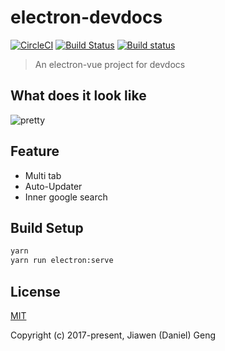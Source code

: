 # electron-devdocs

[![CircleCI](https://circleci.com/gh/gengjiawen/electron-devdocs.svg?style=svg)](https://circleci.com/gh/gengjiawen/electron-devdocs)
[![Build Status](https://travis-ci.org/gengjiawen/electron-devdocs.svg?branch=master)](https://travis-ci.org/gengjiawen/electron-devdocs)
[![Build status](https://ci.appveyor.com/api/projects/status/1akkt6sjlnwwa7tu/branch/master?svg=true)](https://ci.appveyor.com/project/gengjiawen/electron-devdocs/branch/master)
> An electron-vue project for devdocs

## What does it look like

![pretty](arts/look.png)


## Feature
* Multi tab
* Auto-Updater
* Inner google search

## Build Setup
```bash
yarn
yarn run electron:serve
```


## License
[MIT](http://opensource.org/licenses/MIT)

Copyright (c) 2017-present, Jiawen (Daniel) Geng
